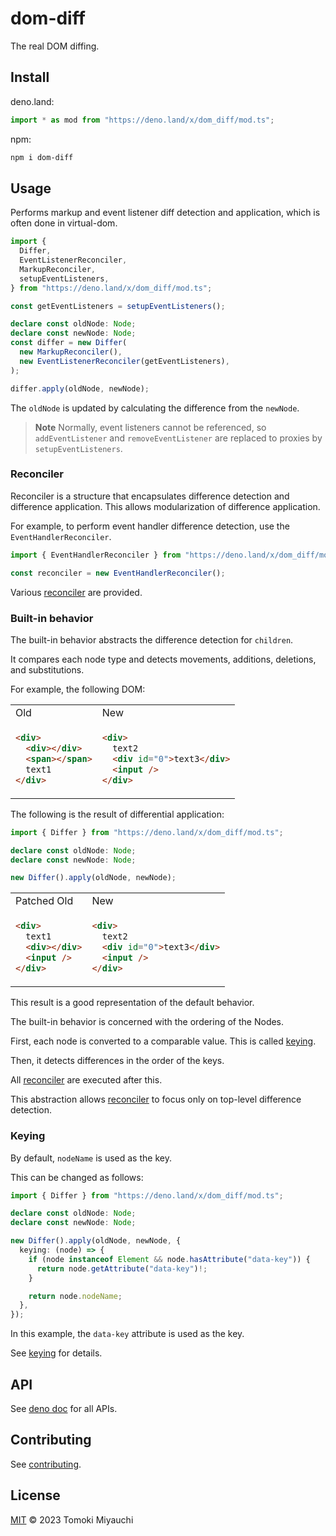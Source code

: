 # dom-diff

The real DOM diffing.

## Install

deno.land:

```ts
import * as mod from "https://deno.land/x/dom_diff/mod.ts";
```

npm:

```bash
npm i dom-diff
```

## Usage

Performs markup and event listener diff detection and application, which is
often done in virtual-dom.

```ts
import {
  Differ,
  EventListenerReconciler,
  MarkupReconciler,
  setupEventListeners,
} from "https://deno.land/x/dom_diff/mod.ts";

const getEventListeners = setupEventListeners();

declare const oldNode: Node;
declare const newNode: Node;
const differ = new Differ(
  new MarkupReconciler(),
  new EventListenerReconciler(getEventListeners),
);

differ.apply(oldNode, newNode);
```

The `oldNode` is updated by calculating the difference from the `newNode`.

> **Note** Normally, event listeners cannot be referenced, so `addEventListener`
> and `removeEventListener` are replaced to proxies by `setupEventListeners`.

### Reconciler

Reconciler is a structure that encapsulates difference detection and difference
application. This allows modularization of difference application.

For example, to perform event handler difference detection, use the
`EventHandlerReconciler`.

```ts
import { EventHandlerReconciler } from "https://deno.land/x/dom_diff/mod.ts";

const reconciler = new EventHandlerReconciler();
```

Various [reconciler](docs/reconciler.md) are provided.

### Built-in behavior

The built-in behavior abstracts the difference detection for `children`.

It compares each node type and detects movements, additions, deletions, and
substitutions.

For example, the following DOM:

<table>
<tr>
<td> Old </td> <td> New </td>
</tr>
<tr>
<td>

```html
<div>
  <div></div>
  <span></span>
  text1
</div>
```

</td>
<td>

```html
<div>
  text2
  <div id="0">text3</div>
  <input />
</div>
```

</td>
</tr>
</table>

The following is the result of differential application:

```ts
import { Differ } from "https://deno.land/x/dom_diff/mod.ts";

declare const oldNode: Node;
declare const newNode: Node;

new Differ().apply(oldNode, newNode);
```

<table>
<tr>
<td> Patched Old </td> <td> New </td>
</tr>
<tr>
<td>

```html
<div>
  text1
  <div></div>
  <input />
</div>
```

</td>
<td>

```html
<div>
  text2
  <div id="0">text3</div>
  <input />
</div>
```

</td>
</tr>
</table>

This result is a good representation of the default behavior.

The built-in behavior is concerned with the ordering of the Nodes.

First, each node is converted to a comparable value. This is called
[keying](#keying).

Then, it detects differences in the order of the keys.

All [reconciler](#reconciler) are executed after this.

This abstraction allows [reconciler](#reconciler) to focus only on top-level
difference detection.

### Keying

By default, `nodeName` is used as the key.

This can be changed as follows:

```ts
import { Differ } from "https://deno.land/x/dom_diff/mod.ts";

declare const oldNode: Node;
declare const newNode: Node;

new Differ().apply(oldNode, newNode, {
  keying: (node) => {
    if (node instanceof Element && node.hasAttribute("data-key")) {
      return node.getAttribute("data-key")!;
    }

    return node.nodeName;
  },
});
```

In this example, the `data-key` attribute is used as the key.

See [keying](docs/keying.md) for details.

## API

See [deno doc](https://deno.land/x/dom_diff?doc) for all APIs.

## Contributing

See [contributing](CONTRIBUTING.md).

## License

[MIT](LICENSE) © 2023 Tomoki Miyauchi

